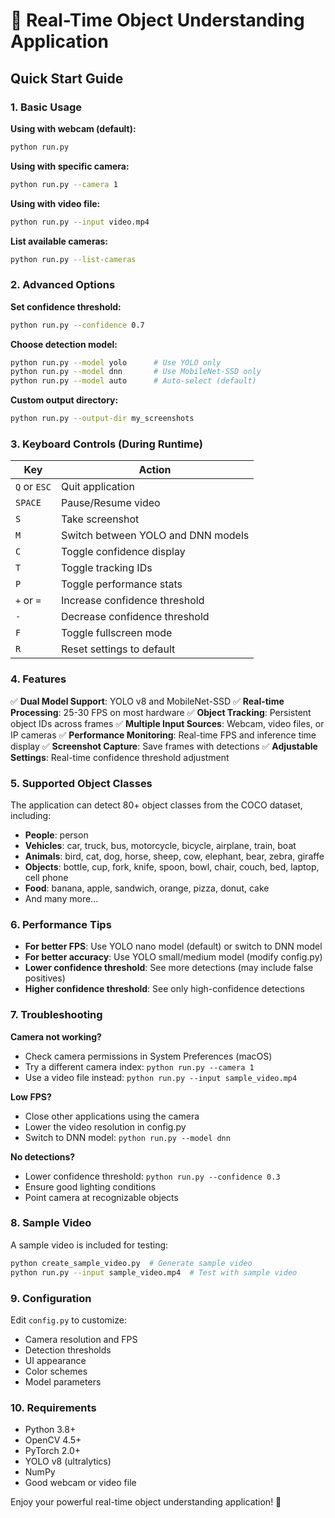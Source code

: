 # 🎯 Real-Time Object Understanding Application

## Quick Start Guide

### 1. Basic Usage

**Using with webcam (default):**
```bash
python run.py
```

**Using with specific camera:**
```bash
python run.py --camera 1
```

**Using with video file:**
```bash
python run.py --input video.mp4
```

**List available cameras:**
```bash
python run.py --list-cameras
```

### 2. Advanced Options

**Set confidence threshold:**
```bash
python run.py --confidence 0.7
```

**Choose detection model:**
```bash
python run.py --model yolo      # Use YOLO only
python run.py --model dnn       # Use MobileNet-SSD only
python run.py --model auto      # Auto-select (default)
```

**Custom output directory:**
```bash
python run.py --output-dir my_screenshots
```

### 3. Keyboard Controls (During Runtime)

| Key | Action |
|-----|--------|
| `Q` or `ESC` | Quit application |
| `SPACE` | Pause/Resume video |
| `S` | Take screenshot |
| `M` | Switch between YOLO and DNN models |
| `C` | Toggle confidence display |
| `T` | Toggle tracking IDs |
| `P` | Toggle performance stats |
| `+` or `=` | Increase confidence threshold |
| `-` | Decrease confidence threshold |
| `F` | Toggle fullscreen mode |
| `R` | Reset settings to default |

### 4. Features

✅ **Dual Model Support**: YOLO v8 and MobileNet-SSD
✅ **Real-time Processing**: 25-30 FPS on most hardware
✅ **Object Tracking**: Persistent object IDs across frames
✅ **Multiple Input Sources**: Webcam, video files, or IP cameras
✅ **Performance Monitoring**: Real-time FPS and inference time display
✅ **Screenshot Capture**: Save frames with detections
✅ **Adjustable Settings**: Real-time confidence threshold adjustment

### 5. Supported Object Classes

The application can detect 80+ object classes from the COCO dataset, including:
- **People**: person
- **Vehicles**: car, truck, bus, motorcycle, bicycle, airplane, train, boat
- **Animals**: bird, cat, dog, horse, sheep, cow, elephant, bear, zebra, giraffe
- **Objects**: bottle, cup, fork, knife, spoon, bowl, chair, couch, bed, laptop, cell phone
- **Food**: banana, apple, sandwich, orange, pizza, donut, cake
- And many more...

### 6. Performance Tips

- **For better FPS**: Use YOLO nano model (default) or switch to DNN model
- **For better accuracy**: Use YOLO small/medium model (modify config.py)
- **Lower confidence threshold**: See more detections (may include false positives)
- **Higher confidence threshold**: See only high-confidence detections

### 7. Troubleshooting

**Camera not working?**
- Check camera permissions in System Preferences (macOS)
- Try a different camera index: `python run.py --camera 1`
- Use a video file instead: `python run.py --input sample_video.mp4`

**Low FPS?**
- Close other applications using the camera
- Lower the video resolution in config.py
- Switch to DNN model: `python run.py --model dnn`

**No detections?**
- Lower confidence threshold: `python run.py --confidence 0.3`
- Ensure good lighting conditions
- Point camera at recognizable objects

### 8. Sample Video

A sample video is included for testing:
```bash
python create_sample_video.py  # Generate sample video
python run.py --input sample_video.mp4  # Test with sample video
```

### 9. Configuration

Edit `config.py` to customize:
- Camera resolution and FPS
- Detection thresholds
- UI appearance
- Color schemes
- Model parameters

### 10. Requirements

- Python 3.8+
- OpenCV 4.5+
- PyTorch 2.0+
- YOLO v8 (ultralytics)
- NumPy
- Good webcam or video file

Enjoy your powerful real-time object understanding application! 🚀
